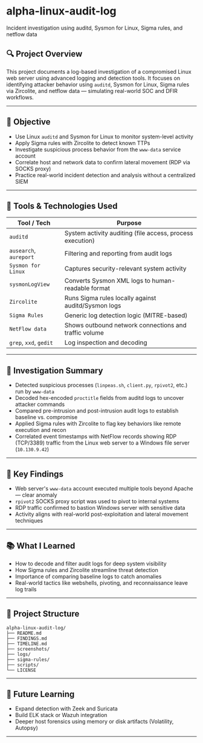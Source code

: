 # alpha-linux-audit-log
Incident investigation using auditd, Sysmon for Linux, Sigma rules, and netflow data

## 🔍 Project Overview

This project documents a log-based investigation of a compromised Linux web server using advanced logging and detection tools. It focuses on identifying attacker behavior using `auditd`, Sysmon for Linux, Sigma rules via Zircolite, and netflow data — simulating real-world SOC and DFIR workflows.

---

## 🎯 Objective

* Use Linux `auditd` and Sysmon for Linux to monitor system-level activity
* Apply Sigma rules with Zircolite to detect known TTPs
* Investigate suspicious process behavior from the `www-data` service account
* Correlate host and network data to confirm lateral movement (RDP via SOCKS proxy)
* Practice real-world incident detection and analysis without a centralized SIEM

---

## 🔧 Tools & Technologies Used

| Tool / Tech            | Purpose                                                   |
| ---------------------- | --------------------------------------------------------- |
| `auditd`               | System activity auditing (file access, process execution) |
| `ausearch`, `aureport` | Filtering and reporting from audit logs                   |
| `Sysmon for Linux`     | Captures security-relevant system activity                |
| `sysmonLogView`        | Converts Sysmon XML logs to human-readable format         |
| `Zircolite`            | Runs Sigma rules locally against auditd/Sysmon logs       |
| `Sigma Rules`          | Generic log detection logic (MITRE-based)                 |
| `NetFlow data`         | Shows outbound network connections and traffic volume     |
| `grep`, `xxd`, `gedit` | Log inspection and decoding                               |

---

## 🧪 Investigation Summary

* Detected suspicious processes (`linpeas.sh`, `client.py`, `rpivot2`, etc.) run by `www-data`
* Decoded hex-encoded `proctitle` fields from auditd logs to uncover attacker commands
* Compared pre-intrusion and post-intrusion audit logs to establish baseline vs. compromise
* Applied Sigma rules with Zircolite to flag key behaviors like remote execution and recon
* Correlated event timestamps with NetFlow records showing RDP (TCP/3389) traffic from the Linux web server to a Windows file server (`10.130.9.42`)

---

## 🧠 Key Findings

* Web server's `www-data` account executed multiple tools beyond Apache — clear anomaly
* `rpivot2` SOCKS proxy script was used to pivot to internal systems
* RDP traffic confirmed to bastion Windows server with sensitive data
* Activity aligns with real-world post-exploitation and lateral movement techniques

---

## 📚 What I Learned

* How to decode and filter audit logs for deep system visibility
* How Sigma rules and Zircolite streamline threat detection
* Importance of comparing baseline logs to catch anomalies
* Real-world tactics like webshells, pivoting, and reconnaissance leave log trails

---

## 📁 Project Structure
```
alpha-linux-audit-log/
├── README.md
├── FINDINGS.md
├── TIMELINE.md
├── screenshots/
├── logs/
├── sigma-rules/
├── scripts/
└── LICENSE
```

---

## 🚀 Future Learning

* Expand detection with Zeek and Suricata
* Build ELK stack or Wazuh integration
* Deeper host forensics using memory or disk artifacts (Volatility, Autopsy)

---

